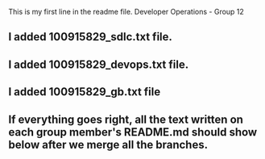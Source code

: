  
This is my first line in the readme file.
Developer Operations - Group 12
<h2>I added 100915829_sdlc.txt file.<h2>
<h2>I added 100915829_devops.txt file.<h2>
<h2>I added 100915829_gb.txt file<h2>
If everything goes right, all the text written on each group member's README.md should show below after we merge all the branches.
